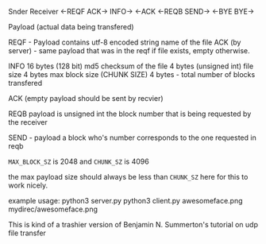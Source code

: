 Snder          		Receiver
                         <-REQF
ACK->
INFO->
                         <-ACK
                         <-REQB
SEND->
                         <-BYE
BYE->


Payload (actual data being transfered)

REQF - Payload contains utf-8 encoded string name of the file
ACK (by server) - same payload that was in the reqf if file exists, empty otherwise.


INFO
16 bytes (128 bit) md5 checksum of the file
4 bytes (unsigned int) file size
4 bytes max block size (CHUNK SIZE)
4 bytes - total number of blocks transfered

ACK (empty payload should be sent by recvier)

REQB payload is unsigned int the block number that is being requested by the receiver

SEND - payload a block who's number corresponds to the one requested in reqb

`MAX_BLOCK_SZ` is 2048
and `CHUNK_SZ` is 4096

the max payload size should always be less than `CHUNK_SZ` here for this to work nicely.

example usage: 
python3 server.py
python3 client.py awesomeface.png mydirec/awesomeface.png

This is kind of a trashier version of Benjamin N. Summerton's tutorial on udp file transfer

